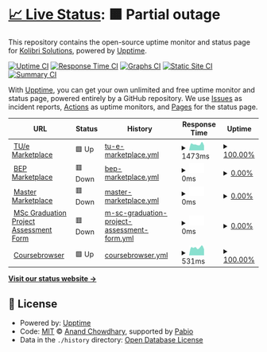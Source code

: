 # [📈 Live Status](https://status.kolibri.dev): <!--live status--> **🟧 Partial outage**

This repository contains the open-source uptime monitor and status page for [Kolibri Solutions](https://kolibrisolutions.nl), powered by [Upptime](https://github.com/upptime/upptime).

[![Uptime CI](https://github.com/KolibriSolutions/monitoring/workflows/Uptime%20CI/badge.svg)](https://github.com/KolibriSolutions/monitoring/actions?query=workflow%3A%22Uptime+CI%22)
[![Response Time CI](https://github.com/KolibriSolutions/monitoring/workflows/Response%20Time%20CI/badge.svg)](https://github.com/KolibriSolutions/monitoring/actions?query=workflow%3A%22Response+Time+CI%22)
[![Graphs CI](https://github.com/KolibriSolutions/monitoring/workflows/Graphs%20CI/badge.svg)](https://github.com/KolibriSolutions/monitoring/actions?query=workflow%3A%22Graphs+CI%22)
[![Static Site CI](https://github.com/KolibriSolutions/monitoring/workflows/Static%20Site%20CI/badge.svg)](https://github.com/KolibriSolutions/monitoring/actions?query=workflow%3A%22Static+Site+CI%22)
[![Summary CI](https://github.com/KolibriSolutions/monitoring/workflows/Summary%20CI/badge.svg)](https://github.com/KolibriSolutions/monitoring/actions?query=workflow%3A%22Summary+CI%22)

With [Upptime](https://upptime.js.org), you can get your own unlimited and free uptime monitor and status page, powered entirely by a GitHub repository. We use [Issues](https://github.com/KolibriSolutions/monitoring/issues) as incident reports, [Actions](https://github.com/KolibriSolutions/monitoring/actions) as uptime monitors, and [Pages](https://status.kolibri.dev) for the status page.

<!--start: status pages-->
<!-- This summary is generated by Upptime (https://github.com/upptime/upptime) -->
<!-- Do not edit this manually, your changes will be overwritten -->
<!-- prettier-ignore -->
| URL | Status | History | Response Time | Uptime |
| --- | ------ | ------- | ------------- | ------ |
| <img alt="" src="https://icons.duckduckgo.com/ip3/marketplacetue.nl.ico" height="13"> [TU/e Marketplace](https://marketplacetue.nl/) | 🟩 Up | [tu-e-marketplace.yml](https://github.com/KolibriSolutions/monitoring/commits/HEAD/history/tu-e-marketplace.yml) | <details><summary><img alt="Response time graph" src="./graphs/tu-e-marketplace/response-time-week.png" height="20"> 1473ms</summary><br><a href="https://status.kolibri.dev/history/tu-e-marketplace"><img alt="Response time 1172" src="https://img.shields.io/endpoint?url=https%3A%2F%2Fraw.githubusercontent.com%2FKolibriSolutions%2Fmonitoring%2FHEAD%2Fapi%2Ftu-e-marketplace%2Fresponse-time.json"></a><br><a href="https://status.kolibri.dev/history/tu-e-marketplace"><img alt="24-hour response time 1165" src="https://img.shields.io/endpoint?url=https%3A%2F%2Fraw.githubusercontent.com%2FKolibriSolutions%2Fmonitoring%2FHEAD%2Fapi%2Ftu-e-marketplace%2Fresponse-time-day.json"></a><br><a href="https://status.kolibri.dev/history/tu-e-marketplace"><img alt="7-day response time 1473" src="https://img.shields.io/endpoint?url=https%3A%2F%2Fraw.githubusercontent.com%2FKolibriSolutions%2Fmonitoring%2FHEAD%2Fapi%2Ftu-e-marketplace%2Fresponse-time-week.json"></a><br><a href="https://status.kolibri.dev/history/tu-e-marketplace"><img alt="30-day response time 1495" src="https://img.shields.io/endpoint?url=https%3A%2F%2Fraw.githubusercontent.com%2FKolibriSolutions%2Fmonitoring%2FHEAD%2Fapi%2Ftu-e-marketplace%2Fresponse-time-month.json"></a><br><a href="https://status.kolibri.dev/history/tu-e-marketplace"><img alt="1-year response time 1172" src="https://img.shields.io/endpoint?url=https%3A%2F%2Fraw.githubusercontent.com%2FKolibriSolutions%2Fmonitoring%2FHEAD%2Fapi%2Ftu-e-marketplace%2Fresponse-time-year.json"></a></details> | <details><summary><a href="https://status.kolibri.dev/history/tu-e-marketplace">100.00%</a></summary><a href="https://status.kolibri.dev/history/tu-e-marketplace"><img alt="All-time uptime 99.98%" src="https://img.shields.io/endpoint?url=https%3A%2F%2Fraw.githubusercontent.com%2FKolibriSolutions%2Fmonitoring%2FHEAD%2Fapi%2Ftu-e-marketplace%2Fuptime.json"></a><br><a href="https://status.kolibri.dev/history/tu-e-marketplace"><img alt="24-hour uptime 100.00%" src="https://img.shields.io/endpoint?url=https%3A%2F%2Fraw.githubusercontent.com%2FKolibriSolutions%2Fmonitoring%2FHEAD%2Fapi%2Ftu-e-marketplace%2Fuptime-day.json"></a><br><a href="https://status.kolibri.dev/history/tu-e-marketplace"><img alt="7-day uptime 100.00%" src="https://img.shields.io/endpoint?url=https%3A%2F%2Fraw.githubusercontent.com%2FKolibriSolutions%2Fmonitoring%2FHEAD%2Fapi%2Ftu-e-marketplace%2Fuptime-week.json"></a><br><a href="https://status.kolibri.dev/history/tu-e-marketplace"><img alt="30-day uptime 100.00%" src="https://img.shields.io/endpoint?url=https%3A%2F%2Fraw.githubusercontent.com%2FKolibriSolutions%2Fmonitoring%2FHEAD%2Fapi%2Ftu-e-marketplace%2Fuptime-month.json"></a><br><a href="https://status.kolibri.dev/history/tu-e-marketplace"><img alt="1-year uptime 99.98%" src="https://img.shields.io/endpoint?url=https%3A%2F%2Fraw.githubusercontent.com%2FKolibriSolutions%2Fmonitoring%2FHEAD%2Fapi%2Ftu-e-marketplace%2Fuptime-year.json"></a></details>
| <img alt="" src="https://icons.duckduckgo.com/ip3/bep.ele.tue.nl.ico" height="13"> [BEP Marketplace](https://bep.ele.tue.nl/) | 🟥 Down | [bep-marketplace.yml](https://github.com/KolibriSolutions/monitoring/commits/HEAD/history/bep-marketplace.yml) | <details><summary><img alt="Response time graph" src="./graphs/bep-marketplace/response-time-week.png" height="20"> 0ms</summary><br><a href="https://status.kolibri.dev/history/bep-marketplace"><img alt="Response time 803" src="https://img.shields.io/endpoint?url=https%3A%2F%2Fraw.githubusercontent.com%2FKolibriSolutions%2Fmonitoring%2FHEAD%2Fapi%2Fbep-marketplace%2Fresponse-time.json"></a><br><a href="https://status.kolibri.dev/history/bep-marketplace"><img alt="24-hour response time 0" src="https://img.shields.io/endpoint?url=https%3A%2F%2Fraw.githubusercontent.com%2FKolibriSolutions%2Fmonitoring%2FHEAD%2Fapi%2Fbep-marketplace%2Fresponse-time-day.json"></a><br><a href="https://status.kolibri.dev/history/bep-marketplace"><img alt="7-day response time 0" src="https://img.shields.io/endpoint?url=https%3A%2F%2Fraw.githubusercontent.com%2FKolibriSolutions%2Fmonitoring%2FHEAD%2Fapi%2Fbep-marketplace%2Fresponse-time-week.json"></a><br><a href="https://status.kolibri.dev/history/bep-marketplace"><img alt="30-day response time 0" src="https://img.shields.io/endpoint?url=https%3A%2F%2Fraw.githubusercontent.com%2FKolibriSolutions%2Fmonitoring%2FHEAD%2Fapi%2Fbep-marketplace%2Fresponse-time-month.json"></a><br><a href="https://status.kolibri.dev/history/bep-marketplace"><img alt="1-year response time 803" src="https://img.shields.io/endpoint?url=https%3A%2F%2Fraw.githubusercontent.com%2FKolibriSolutions%2Fmonitoring%2FHEAD%2Fapi%2Fbep-marketplace%2Fresponse-time-year.json"></a></details> | <details><summary><a href="https://status.kolibri.dev/history/bep-marketplace">0.00%</a></summary><a href="https://status.kolibri.dev/history/bep-marketplace"><img alt="All-time uptime 39.66%" src="https://img.shields.io/endpoint?url=https%3A%2F%2Fraw.githubusercontent.com%2FKolibriSolutions%2Fmonitoring%2FHEAD%2Fapi%2Fbep-marketplace%2Fuptime.json"></a><br><a href="https://status.kolibri.dev/history/bep-marketplace"><img alt="24-hour uptime 0.00%" src="https://img.shields.io/endpoint?url=https%3A%2F%2Fraw.githubusercontent.com%2FKolibriSolutions%2Fmonitoring%2FHEAD%2Fapi%2Fbep-marketplace%2Fuptime-day.json"></a><br><a href="https://status.kolibri.dev/history/bep-marketplace"><img alt="7-day uptime 0.00%" src="https://img.shields.io/endpoint?url=https%3A%2F%2Fraw.githubusercontent.com%2FKolibriSolutions%2Fmonitoring%2FHEAD%2Fapi%2Fbep-marketplace%2Fuptime-week.json"></a><br><a href="https://status.kolibri.dev/history/bep-marketplace"><img alt="30-day uptime 1.38%" src="https://img.shields.io/endpoint?url=https%3A%2F%2Fraw.githubusercontent.com%2FKolibriSolutions%2Fmonitoring%2FHEAD%2Fapi%2Fbep-marketplace%2Fuptime-month.json"></a><br><a href="https://status.kolibri.dev/history/bep-marketplace"><img alt="1-year uptime 39.66%" src="https://img.shields.io/endpoint?url=https%3A%2F%2Fraw.githubusercontent.com%2FKolibriSolutions%2Fmonitoring%2FHEAD%2Fapi%2Fbep-marketplace%2Fuptime-year.json"></a></details>
| <img alt="" src="https://icons.duckduckgo.com/ip3/master.ele.tue.nl.ico" height="13"> [Master Marketplace](https://master.ele.tue.nl/) | 🟥 Down | [master-marketplace.yml](https://github.com/KolibriSolutions/monitoring/commits/HEAD/history/master-marketplace.yml) | <details><summary><img alt="Response time graph" src="./graphs/master-marketplace/response-time-week.png" height="20"> 0ms</summary><br><a href="https://status.kolibri.dev/history/master-marketplace"><img alt="Response time 796" src="https://img.shields.io/endpoint?url=https%3A%2F%2Fraw.githubusercontent.com%2FKolibriSolutions%2Fmonitoring%2FHEAD%2Fapi%2Fmaster-marketplace%2Fresponse-time.json"></a><br><a href="https://status.kolibri.dev/history/master-marketplace"><img alt="24-hour response time 0" src="https://img.shields.io/endpoint?url=https%3A%2F%2Fraw.githubusercontent.com%2FKolibriSolutions%2Fmonitoring%2FHEAD%2Fapi%2Fmaster-marketplace%2Fresponse-time-day.json"></a><br><a href="https://status.kolibri.dev/history/master-marketplace"><img alt="7-day response time 0" src="https://img.shields.io/endpoint?url=https%3A%2F%2Fraw.githubusercontent.com%2FKolibriSolutions%2Fmonitoring%2FHEAD%2Fapi%2Fmaster-marketplace%2Fresponse-time-week.json"></a><br><a href="https://status.kolibri.dev/history/master-marketplace"><img alt="30-day response time 0" src="https://img.shields.io/endpoint?url=https%3A%2F%2Fraw.githubusercontent.com%2FKolibriSolutions%2Fmonitoring%2FHEAD%2Fapi%2Fmaster-marketplace%2Fresponse-time-month.json"></a><br><a href="https://status.kolibri.dev/history/master-marketplace"><img alt="1-year response time 796" src="https://img.shields.io/endpoint?url=https%3A%2F%2Fraw.githubusercontent.com%2FKolibriSolutions%2Fmonitoring%2FHEAD%2Fapi%2Fmaster-marketplace%2Fresponse-time-year.json"></a></details> | <details><summary><a href="https://status.kolibri.dev/history/master-marketplace">0.00%</a></summary><a href="https://status.kolibri.dev/history/master-marketplace"><img alt="All-time uptime 39.66%" src="https://img.shields.io/endpoint?url=https%3A%2F%2Fraw.githubusercontent.com%2FKolibriSolutions%2Fmonitoring%2FHEAD%2Fapi%2Fmaster-marketplace%2Fuptime.json"></a><br><a href="https://status.kolibri.dev/history/master-marketplace"><img alt="24-hour uptime 0.00%" src="https://img.shields.io/endpoint?url=https%3A%2F%2Fraw.githubusercontent.com%2FKolibriSolutions%2Fmonitoring%2FHEAD%2Fapi%2Fmaster-marketplace%2Fuptime-day.json"></a><br><a href="https://status.kolibri.dev/history/master-marketplace"><img alt="7-day uptime 0.00%" src="https://img.shields.io/endpoint?url=https%3A%2F%2Fraw.githubusercontent.com%2FKolibriSolutions%2Fmonitoring%2FHEAD%2Fapi%2Fmaster-marketplace%2Fuptime-week.json"></a><br><a href="https://status.kolibri.dev/history/master-marketplace"><img alt="30-day uptime 1.38%" src="https://img.shields.io/endpoint?url=https%3A%2F%2Fraw.githubusercontent.com%2FKolibriSolutions%2Fmonitoring%2FHEAD%2Fapi%2Fmaster-marketplace%2Fuptime-month.json"></a><br><a href="https://status.kolibri.dev/history/master-marketplace"><img alt="1-year uptime 39.66%" src="https://img.shields.io/endpoint?url=https%3A%2F%2Fraw.githubusercontent.com%2FKolibriSolutions%2Fmonitoring%2FHEAD%2Fapi%2Fmaster-marketplace%2Fuptime-year.json"></a></details>
| <img alt="" src="https://icons.duckduckgo.com/ip3/examination.master.ele.tue.nl.ico" height="13"> [MSc Graduation Project Assessment Form](https://examination.master.ele.tue.nl/) | 🟥 Down | [m-sc-graduation-project-assessment-form.yml](https://github.com/KolibriSolutions/monitoring/commits/HEAD/history/m-sc-graduation-project-assessment-form.yml) | <details><summary><img alt="Response time graph" src="./graphs/m-sc-graduation-project-assessment-form/response-time-week.png" height="20"> 0ms</summary><br><a href="https://status.kolibri.dev/history/m-sc-graduation-project-assessment-form"><img alt="Response time 943" src="https://img.shields.io/endpoint?url=https%3A%2F%2Fraw.githubusercontent.com%2FKolibriSolutions%2Fmonitoring%2FHEAD%2Fapi%2Fm-sc-graduation-project-assessment-form%2Fresponse-time.json"></a><br><a href="https://status.kolibri.dev/history/m-sc-graduation-project-assessment-form"><img alt="24-hour response time 0" src="https://img.shields.io/endpoint?url=https%3A%2F%2Fraw.githubusercontent.com%2FKolibriSolutions%2Fmonitoring%2FHEAD%2Fapi%2Fm-sc-graduation-project-assessment-form%2Fresponse-time-day.json"></a><br><a href="https://status.kolibri.dev/history/m-sc-graduation-project-assessment-form"><img alt="7-day response time 0" src="https://img.shields.io/endpoint?url=https%3A%2F%2Fraw.githubusercontent.com%2FKolibriSolutions%2Fmonitoring%2FHEAD%2Fapi%2Fm-sc-graduation-project-assessment-form%2Fresponse-time-week.json"></a><br><a href="https://status.kolibri.dev/history/m-sc-graduation-project-assessment-form"><img alt="30-day response time 0" src="https://img.shields.io/endpoint?url=https%3A%2F%2Fraw.githubusercontent.com%2FKolibriSolutions%2Fmonitoring%2FHEAD%2Fapi%2Fm-sc-graduation-project-assessment-form%2Fresponse-time-month.json"></a><br><a href="https://status.kolibri.dev/history/m-sc-graduation-project-assessment-form"><img alt="1-year response time 943" src="https://img.shields.io/endpoint?url=https%3A%2F%2Fraw.githubusercontent.com%2FKolibriSolutions%2Fmonitoring%2FHEAD%2Fapi%2Fm-sc-graduation-project-assessment-form%2Fresponse-time-year.json"></a></details> | <details><summary><a href="https://status.kolibri.dev/history/m-sc-graduation-project-assessment-form">0.00%</a></summary><a href="https://status.kolibri.dev/history/m-sc-graduation-project-assessment-form"><img alt="All-time uptime 39.66%" src="https://img.shields.io/endpoint?url=https%3A%2F%2Fraw.githubusercontent.com%2FKolibriSolutions%2Fmonitoring%2FHEAD%2Fapi%2Fm-sc-graduation-project-assessment-form%2Fuptime.json"></a><br><a href="https://status.kolibri.dev/history/m-sc-graduation-project-assessment-form"><img alt="24-hour uptime 0.00%" src="https://img.shields.io/endpoint?url=https%3A%2F%2Fraw.githubusercontent.com%2FKolibriSolutions%2Fmonitoring%2FHEAD%2Fapi%2Fm-sc-graduation-project-assessment-form%2Fuptime-day.json"></a><br><a href="https://status.kolibri.dev/history/m-sc-graduation-project-assessment-form"><img alt="7-day uptime 0.00%" src="https://img.shields.io/endpoint?url=https%3A%2F%2Fraw.githubusercontent.com%2FKolibriSolutions%2Fmonitoring%2FHEAD%2Fapi%2Fm-sc-graduation-project-assessment-form%2Fuptime-week.json"></a><br><a href="https://status.kolibri.dev/history/m-sc-graduation-project-assessment-form"><img alt="30-day uptime 1.38%" src="https://img.shields.io/endpoint?url=https%3A%2F%2Fraw.githubusercontent.com%2FKolibriSolutions%2Fmonitoring%2FHEAD%2Fapi%2Fm-sc-graduation-project-assessment-form%2Fuptime-month.json"></a><br><a href="https://status.kolibri.dev/history/m-sc-graduation-project-assessment-form"><img alt="1-year uptime 39.66%" src="https://img.shields.io/endpoint?url=https%3A%2F%2Fraw.githubusercontent.com%2FKolibriSolutions%2Fmonitoring%2FHEAD%2Fapi%2Fm-sc-graduation-project-assessment-form%2Fuptime-year.json"></a></details>
| <img alt="" src="https://icons.duckduckgo.com/ip3/coursebrowser.nl.ico" height="13"> [Coursebrowser](https://coursebrowser.nl/) | 🟩 Up | [coursebrowser.yml](https://github.com/KolibriSolutions/monitoring/commits/HEAD/history/coursebrowser.yml) | <details><summary><img alt="Response time graph" src="./graphs/coursebrowser/response-time-week.png" height="20"> 531ms</summary><br><a href="https://status.kolibri.dev/history/coursebrowser"><img alt="Response time 579" src="https://img.shields.io/endpoint?url=https%3A%2F%2Fraw.githubusercontent.com%2FKolibriSolutions%2Fmonitoring%2FHEAD%2Fapi%2Fcoursebrowser%2Fresponse-time.json"></a><br><a href="https://status.kolibri.dev/history/coursebrowser"><img alt="24-hour response time 422" src="https://img.shields.io/endpoint?url=https%3A%2F%2Fraw.githubusercontent.com%2FKolibriSolutions%2Fmonitoring%2FHEAD%2Fapi%2Fcoursebrowser%2Fresponse-time-day.json"></a><br><a href="https://status.kolibri.dev/history/coursebrowser"><img alt="7-day response time 531" src="https://img.shields.io/endpoint?url=https%3A%2F%2Fraw.githubusercontent.com%2FKolibriSolutions%2Fmonitoring%2FHEAD%2Fapi%2Fcoursebrowser%2Fresponse-time-week.json"></a><br><a href="https://status.kolibri.dev/history/coursebrowser"><img alt="30-day response time 538" src="https://img.shields.io/endpoint?url=https%3A%2F%2Fraw.githubusercontent.com%2FKolibriSolutions%2Fmonitoring%2FHEAD%2Fapi%2Fcoursebrowser%2Fresponse-time-month.json"></a><br><a href="https://status.kolibri.dev/history/coursebrowser"><img alt="1-year response time 579" src="https://img.shields.io/endpoint?url=https%3A%2F%2Fraw.githubusercontent.com%2FKolibriSolutions%2Fmonitoring%2FHEAD%2Fapi%2Fcoursebrowser%2Fresponse-time-year.json"></a></details> | <details><summary><a href="https://status.kolibri.dev/history/coursebrowser">100.00%</a></summary><a href="https://status.kolibri.dev/history/coursebrowser"><img alt="All-time uptime 100.00%" src="https://img.shields.io/endpoint?url=https%3A%2F%2Fraw.githubusercontent.com%2FKolibriSolutions%2Fmonitoring%2FHEAD%2Fapi%2Fcoursebrowser%2Fuptime.json"></a><br><a href="https://status.kolibri.dev/history/coursebrowser"><img alt="24-hour uptime 100.00%" src="https://img.shields.io/endpoint?url=https%3A%2F%2Fraw.githubusercontent.com%2FKolibriSolutions%2Fmonitoring%2FHEAD%2Fapi%2Fcoursebrowser%2Fuptime-day.json"></a><br><a href="https://status.kolibri.dev/history/coursebrowser"><img alt="7-day uptime 100.00%" src="https://img.shields.io/endpoint?url=https%3A%2F%2Fraw.githubusercontent.com%2FKolibriSolutions%2Fmonitoring%2FHEAD%2Fapi%2Fcoursebrowser%2Fuptime-week.json"></a><br><a href="https://status.kolibri.dev/history/coursebrowser"><img alt="30-day uptime 100.00%" src="https://img.shields.io/endpoint?url=https%3A%2F%2Fraw.githubusercontent.com%2FKolibriSolutions%2Fmonitoring%2FHEAD%2Fapi%2Fcoursebrowser%2Fuptime-month.json"></a><br><a href="https://status.kolibri.dev/history/coursebrowser"><img alt="1-year uptime 100.00%" src="https://img.shields.io/endpoint?url=https%3A%2F%2Fraw.githubusercontent.com%2FKolibriSolutions%2Fmonitoring%2FHEAD%2Fapi%2Fcoursebrowser%2Fuptime-year.json"></a></details>

<!--end: status pages-->

[**Visit our status website →**](https://status.kolibri.dev)

## 📄 License

- Powered by: [Upptime](https://github.com/upptime/upptime)
- Code: [MIT](./LICENSE) © [Anand Chowdhary](https://anandchowdhary.com), supported by [Pabio](https://pabio.com)
- Data in the `./history` directory: [Open Database License](https://opendatacommons.org/licenses/odbl/1-0/)
